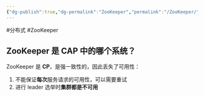 ```yaml
---
{"dg-publish":true,"dg-permalink":"ZooKeeper","permalink":"/ZooKeeper/"}
---
```



#分布式 #ZooKeeper

## ZooKeeper 是 CAP 中的哪个系统？

ZooKeeper 是 **CP**，是强一致性的，因此丢失了可用性：
1. 不能保证**每次**服务请求的可用性，可以需要重试
2. 进行 leader 选举时**集群都是不可用**